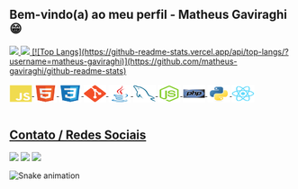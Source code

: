 ## Bem-vindo(a) ao meu perfil - Matheus Gaviraghi 😁

 <div>
  <a href="https://github.com/matheus-gaviraghi">
  <img height="180em" src="https://github-readme-stats.vercel.app/api?username=matheus-gaviraghi&show_icons=true&theme=tokyonight&include_all_commits=true&count_private=true"/>
  <img height="180em" src="https://github-readme-stats.vercel.app/api/top-langs/?username=matheus-gaviraghi&layout=compact&langs_count=6&theme=tokyonight"/>
   [![Top Langs](https://github-readme-stats.vercel.app/api/top-langs/?username=matheus-gaviraghi)](https://github.com/matheus-gaviraghi/github-readme-stats)
</div>
<div style="display: inline_block"><br>
  <img align="center" alt="Js" height="30" width="40" src="https://raw.githubusercontent.com/devicons/devicon/master/icons/javascript/javascript-plain.svg">
  <img align="center" alt="HTML" height="30" width="40" src="https://raw.githubusercontent.com/devicons/devicon/master/icons/html5/html5-original.svg">
  <img align="center" alt="CSS" height="30" width="40" src="https://raw.githubusercontent.com/devicons/devicon/master/icons/css3/css3-original.svg">
  <img align="center" alt="CSS" height="30" width="40" src="https://github.com/devicons/devicon/blob/master/icons/git/git-original.svg">
  <img align="center" alt="CSS" height="30" width="40" src="https://github.com/devicons/devicon/blob/master/icons/java/java-original.svg">
  <img align="center" alt="CSS" height="30" width="40" src="https://github.com/devicons/devicon/blob/master/icons/mysql/mysql-original.svg">
  <img align="center" alt="CSS" height="30" width="40" src="https://github.com/devicons/devicon/blob/master/icons/nodejs/nodejs-original.svg">
  <img align="center" alt="CSS" height="30" width="40" src="https://github.com/devicons/devicon/blob/master/icons/php/php-original.svg">
  <img align="center" alt="CSS" height="30" width="40" src="https://github.com/devicons/devicon/blob/master/icons/python/python-original.svg">
  <img align="center" alt="CSS" height="30" width="40" src="https://github.com/devicons/devicon/blob/master/icons/react/react-original.svg">
</div>
 
 <br>
 
  ## Contato / Redes Sociais
 
<div> 
  <a href="https://instagram.com/matheusgaviraghi" target="_blank"><img src="https://img.shields.io/badge/-Instagram-%23E4405F?style=for-the-badge&logo=instagram&logoColor=white" target="_blank"></a>
  <a href = "mailto: matheus.gaviraghi@acad.ufsm.br"><img src="https://img.shields.io/badge/-Gmail-%23333?style=for-the-badge&logo=gmail&logoColor=white" target="_blank"></a>
  <a href="https://www.linkedin.com/in/matheus-gaviraghi-56b892182" target="_blank"><img src="https://img.shields.io/badge/-LinkedIn-%230077B5?style=for-the-badge&logo=linkedin&logoColor=white" target="_blank"></a> 
 
  ![Snake animation](https://github.com/matheus-gaviraghi/matheus-gaviraghi/blob/output/github-contribution-grid-snake.svg)

</div>



<!--
**matheus-gaviraghi/matheus-gaviraghi** is a ✨ _special_ ✨ repository because its `README.md` (this file) appears on your GitHub profile.

Here are some ideas to get you started:

- 🔭 I’m currently working on ...
- 🌱 I’m currently learning ...
- 👯 I’m looking to collaborate on ...
- 🤔 I’m looking for help with ...
- 💬 Ask me about ...
- 📫 How to reach me: ...
- 😄 Pronouns: ...
- ⚡ Fun fact: ...
-->
